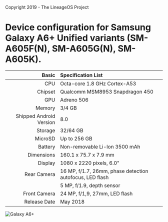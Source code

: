 Copyright 2019 - The LineageOS Project

Device configuration for Samsung Galaxy A6+ Unified variants (SM-A605F(N), SM-A605G(N), SM-A605K).
========================================

Basic   | Specification List
-------:|:-------------------------
CPU     | Octa-core 1.8 GHz Cortex-A53
Chipset | Qualcomm MSM8953 Snapdragon 450
GPU     | Adreno 506
Memory  | 3/4 GB
Shipped Android Version | 8.0
Storage | 32/64 GB
MicroSD | Up to 256 GB
Battery | Non-removable Li-Ion 3500 mAh
Dimensions | 160.1 x 75.7 x 7.9 mm
Display | 1080 x 2220 pixels, 6.0"
Rear Camera  | 16 MP, f/1.7, 26mm, phase detection autofocus, LED flash
             | 5 MP, f/1.9, depth sensor
Front Camera | 24 MP, f/1,9, 27mm, LED flash
Release Date | May 2018

![Galaxy A6+](https://fdn2.gsmarena.com/vv/pics/samsung/samsung-galaxy-a6-plus-2018-1.jpg "Galaxy A6+")


